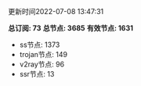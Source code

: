 更新时间2022-07-08 13:47:31

**总订阅: 73**
**总节点: 3685**
**有效节点: 1631**
- ss节点: 1373
- trojan节点: 149
- v2ray节点: 96
- ssr节点: 13
